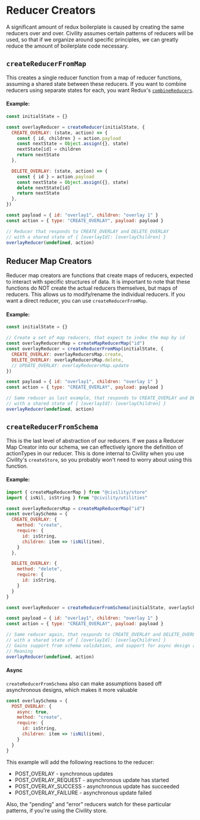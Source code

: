 # Reducer Creators

A significant amount of redux boilerplate is caused by creating the same reducers over and over. Civility assumes certain patterns of reducers will be used, so that if we organize around specific principles, we can greatly reduce the amount of boilerplate code necessary.

## `createReducerFromMap`

This creates a single reducer function from a map of reducer functions, assuming a shared state between these reducers. If you want to combine reducers using separate states for each, you want Redux's [`combineReducers`](https://redux.js.org/api/combinereducers).

#### Example:
```js
const initialState = {}

const overlayReducer = createReducer(initialState, {
  CREATE_OVERLAY: (state, action) => {
    const { id, children } = action.payload
    const nextState = Object.assign({}, state)
    nextState[id] = children
    return nextState
  },

  DELETE_OVERLAY: (state, action) => {
    const { id } = action.payload
    const nextState = Object.assign({}, state)
    delete nextState[id]
    return nextState
  },
})

const payload = { id: "overlay1", children: "overlay 1" }
const action = { type: "CREATE_OVERLAY", payload: payload }

// Reducer that responds to CREATE_OVERLAY and DELETE_OVERLAY
// with a shared state of { [overlayId]: [overlayChildren] }
overlayReducer(undefined, action)
```


## Reducer Map Creators

Reducer map creators are functions that create maps of reducers, expected to interact with specific structures of data. It is important to note that these functions do NOT create the actual reducers themselves, but maps of reducers. This allows us to modify/rename the individual reducers. If you want a direct reducer, you can use `createReducerFromMap`.

#### Example:
```js
const initialState = {}

// Create a set of map reducers, that expect to index the map by id
const overlayReducersMap = createMapReducerMap("id")
const overlayReducer = createReducerFromMap(initialState, {
  CREATE_OVERLAY: overlayReducersMap.create,
  DELETE_OVERLAY: overlayReducersMap.delete,
  // UPDATE_OVERLAY: overlayReducersMap.update
})

const payload = { id: "overlay1", children: "overlay 1" }
const action = { type: "CREATE_OVERLAY", payload: payload }

// Same reducer as last example, that responds to CREATE_OVERLAY and DELETE_OVERLAY
// with a shared state of { [overlayId]: [overlayChildren] }
overlayReducer(undefined, action)
```


## `createReducerFromSchema`

This is the last level of abstraction of our reducers. If we pass a Reducer Map Creator into our schema, we can effectively ignore the definition of actionTypes in our reducer. This is done internal to Civility when you use Civility's `createStore`, so you probably won't need to worry about using this function.

#### Example:
```js
import { createMapReducerMap } from "@civility/store"
import { isNil, isString } from "@civility/utilities"

const overlayReducersMap = createMapReducerMap("id")
const overlaySchema = {
  CREATE_OVERLAY: {
    method: "create",
    require: {
      id: isString,
      children: item => !isNil(item),
    }
  },

  DELETE_OVERLAY: {
    method: "delete",
    require: {
      id: isString,
    }
  }
}

const overlayReducer = createReducerFromSchema(initialState, overlaySchema, overlayReducersMap)

const payload = { id: "overlay1", children: "overlay 1" }
const action = { type: "CREATE_OVERLAY", payload: payload }

// Same reducer again, that responds to CREATE_OVERLAY and DELETE_OVERLAY
// with a shared state of { [overlayId]: [overlayChildren] }
// Gains support from schema validation, and support for async design around synchronous reducers
// Meaning
overlayReducer(undefined, action)
```

#### Async

`createReducerFromSchema` also can make assumptions based off asynchronous designs, which makes it more valuable

```js
const overlaySchema = {
  POST_OVERLAY: {
    async: true,
    method: "create",
    require: {
      id: isString,
      children: item => !isNil(item),
    }
  }
}
```

This example will add the following reactions to the reducer:
- POST_OVERLAY - synchronous updates
- POST_OVERLAY_REQUEST - asynchronous update has started
- POST_OVERLAY_SUCCESS - asynchronous update has succeeded
- POST_OVERLAY_FAILURE - asynchronous update failed

Also, the "pending" and "error" reducers watch for these particular patterns, if you're using the Civility store.
